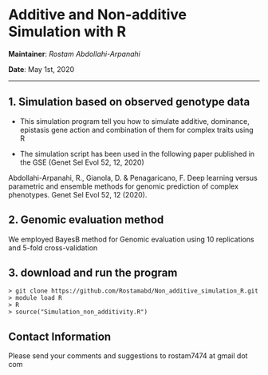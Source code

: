# Additive and Non-additive Simulation with R

**Maintainer**: *Rostam Abdollahi-Arpanahi*

**Date**: May 1st, 2020

---

## 1. Simulation based on observed genotype data

- This simulation program tell you how to simulate additive, dominance, epistasis gene action and combination of them for complex traits using R

- The simulation script has been used in the following paper published in the GSE (Genet Sel Evol 52, 12, 2020)

Abdollahi-Arpanahi, R., Gianola, D. & Penagaricano, F. Deep learning versus parametric and ensemble methods for genomic prediction of complex phenotypes. Genet Sel Evol 52, 12 (2020).

## 2. Genomic evaluation method

We employed BayesB method for Genomic evaluation using 10 replications and 5-fold cross-validation

## 3. download and run the program

```
> git clone https://github.com/Rostamabd/Non_additive_simulation_R.git
> module load R
> R
> source("Simulation_non_additivity.R")
```

## Contact Information

Please send your comments and suggestions to rostam7474 at gmail dot com




